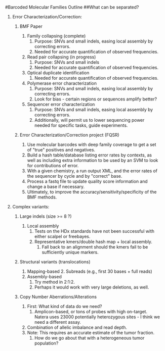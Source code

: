 #Barcoded Molecular Families Outline
##What can be separated?

1. Error Characterization/Correction:
    1. BMF Paper
        1. Family collapsing (complete)
            1. Purpose: SNVs and small indels, easing local assembly by correcting errors.
            2. Needed for accurate quantification of observed frequencies.
        2. Read pair collapsing (in progress)
            1. Purpose: SNVs and small indels
            2. Needed for accurate quantification of observed frequencies.
        3. Optical duplicate identification
            1. Needed for accurate quantification of observed frequencies.
        3. Polymerase error characterization
            1. Purpose: SNVs and small indels, easing local assembly by correcting errors.
            2. Look for bias - certain regions or sequences amplify better?
        4. Sequencer error characterization
            1. Purpose: SNVs and small indels, easing local assembly by correcting errors.
            2. Additionally, will permit us to lower sequencing power needed for specific tasks, guide experiments.

    2. Error Characterization/Correction project (FQSR)
        1. Use molecular barcodes with deep family coverage to get a set of "true" positives and negatives.
        2. Build a hash table/database listing error rates by contexts, as well as including extra information to be used by an SVM to look for contributions of error.
        3. With a given chemistry, a run output XML, and the error rates of the sequencer by cycle and by "correct" base.
        4. Process a fastq file to update quality score information and change a base if necessary.
        5. Ultimately, to improve the accuracy/sensitivity/specificity of the BMF methods.

2. Complex variants:

    1. Large indels (size >= 8 ?)
        1. Local assembly
            1. Tests on the HDx standards have not been successful with either scalpel or freebayes.
            2. Representative kmers/double hash map + local assembly.
                1. Fall back to an alignment should the kmers fail to be sufficiently unique markers.

    2. Structural variants (translocations)
        1. Mapping-based
            2. Subreads (e.g., first 30 bases + full reads)
        2. Assembly-based
            1. Try method in 2:1:2.
            2. Perhaps it would work with very large deletions, as well.

    3. Copy Number Aberrations/Alterations
        1. First: What kind of data do we need?
            1. Amplicon-based, or tons of probes with high on-target. Natera uses 23000 potentially heterozygous sites - I think we need a different assay.
        2. Combination of allelic imbalance and read depth.
        3. Note: This requires an accurate estimate of the tumor fraction.
            1. How do we go about that with a heterogeneous tumor population?
